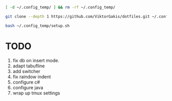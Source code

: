 ```bash
[ -d ~/.config_temp/ ] && rm -rf ~/.config_temp/

git clone --depth 1 https://github.com/ViktorGakis/dotfiles.git ~/.config_temp

bash ~/.config_temp/setup.sh
```

# TODO

1. fix db on insert mode.
1. adapt tabufline
1. add switcher
1. fix raindow indent
1. configure c#
1. configure java
1. wrap up tmux settings
